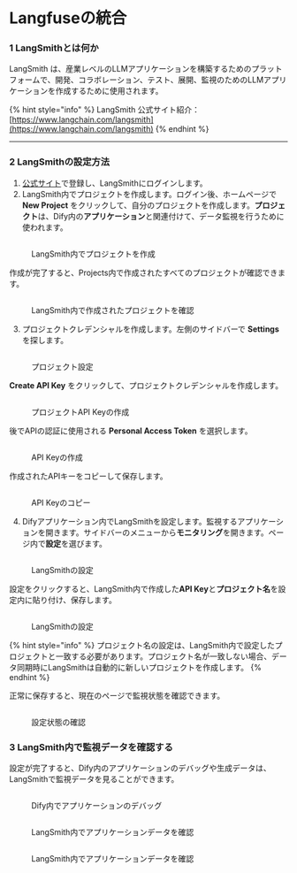 # Langfuseの統合

### 1 LangSmithとは何か

LangSmith は、産業レベルのLLMアプリケーションを構築するためのプラットフォームで、開発、コラボレーション、テスト、展開、監視のためのLLMアプリケーションを作成するために使用されます。

{% hint style="info" %}
LangSmith 公式サイト紹介：[https://www.langchain.com/langsmith](https://www.langchain.com/langsmith)
{% endhint %}

***

### 2 LangSmithの設定方法

1. [公式サイト](https://www.langchain.com/langsmith)で登録し、LangSmithにログインします。
2. LangSmith内でプロジェクトを作成します。ログイン後、ホームページで **New Project** をクリックして、自分のプロジェクトを作成します。**プロジェクト**は、Dify内の**アプリケーション**と関連付けて、データ監視を行うために使われます。

<figure><img src="../../../.gitbook/assets/image (3).png" alt=""><figcaption><p>LangSmith内でプロジェクトを作成</p></figcaption></figure>

作成が完了すると、Projects内で作成されたすべてのプロジェクトが確認できます。

<figure><img src="../../../.gitbook/assets/image (7).png" alt=""><figcaption><p>LangSmith内で作成されたプロジェクトを確認</p></figcaption></figure>

3. プロジェクトクレデンシャルを作成します。左側のサイドバーで **Settings** を探します。

<figure><img src="../../../.gitbook/assets/image (8).png" alt=""><figcaption><p>プロジェクト設定</p></figcaption></figure>

**Create API Key** をクリックして、プロジェクトクレデンシャルを作成します。

<figure><img src="../../../.gitbook/assets/image (3) (1).png" alt=""><figcaption><p>プロジェクトAPI Keyの作成</p></figcaption></figure>

後でAPIの認証に使用される **Personal Access Token** を選択します。

<figure><img src="../../../.gitbook/assets/image (5).png" alt=""><figcaption><p>API Keyの作成</p></figcaption></figure>

作成されたAPIキーをコピーして保存します。

<figure><img src="../../../.gitbook/assets/image (9).png" alt=""><figcaption><p>API Keyのコピー</p></figcaption></figure>

4. Difyアプリケーション内でLangSmithを設定します。監視するアプリケーションを開きます。サイドバーのメニューから**モニタリング**を開きます。ページ内で**設定**を選びます。

<figure><img src="../../../.gitbook/assets/image (11).png" alt=""><figcaption><p>LangSmithの設定</p></figcaption></figure>

設定をクリックすると、LangSmith内で作成した**API Key**と**プロジェクト名**を設定内に貼り付け、保存します。

<figure><img src="../../../.gitbook/assets/image (12).png" alt=""><figcaption><p>LangSmithの設定</p></figcaption></figure>

{% hint style="info" %}
プロジェクト名の設定は、LangSmith内で設定したプロジェクトと一致する必要があります。プロジェクト名が一致しない場合、データ同期時にLangSmithは自動的に新しいプロジェクトを作成します。
{% endhint %}

正常に保存すると、現在のページで監視状態を確認できます。

<figure><img src="../../../.gitbook/assets/image (15).png" alt=""><figcaption><p>設定状態の確認</p></figcaption></figure>

### 3 LangSmith内で監視データを確認する

設定が完了すると、Dify内のアプリケーションのデバッグや生成データは、LangSmithで監視データを見ることができます。

<figure><img src="../../../.gitbook/assets/image (17).png" alt=""><figcaption><p>Dify内でアプリケーションのデバッグ</p></figcaption></figure>

<figure><img src="../../../.gitbook/assets/image (2).png" alt=""><figcaption><p>LangSmith内でアプリケーションデータを確認</p></figcaption></figure>

<figure><img src="../../../.gitbook/assets/image (18).png" alt=""><figcaption><p>LangSmith内でアプリケーションデータを確認</p></figcaption></figure>